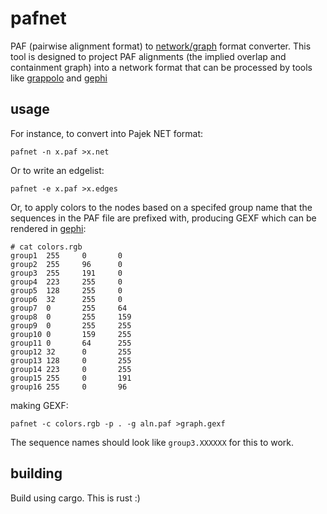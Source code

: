 # pafnet

PAF (pairwise alignment format) to [network/graph](https://gephi.org/users/supported-graph-formats/) format converter.
This tool is designed to project PAF alignments (the implied overlap and containment graph) into a network format that can be processed by tools like [grappolo](https://github.com/Exa-Graph/grappolo) and [gephi](https://gephi.org/)

## usage

For instance, to convert into Pajek NET format:

```
pafnet -n x.paf >x.net
```

Or to write an edgelist:

```
pafnet -e x.paf >x.edges
```

Or, to apply colors to the nodes based on a specifed group name that the sequences in the PAF file are prefixed with, producing GEXF which can be rendered in [gephi](http://gephi.org/):

```
# cat colors.rgb
group1  255     0       0
group2  255     96      0
group3  255     191     0
group4  223     255     0
group5  128     255     0
group6  32      255     0
group7  0       255     64
group8  0       255     159
group9  0       255     255
group10 0       159     255
group11 0       64      255
group12 32      0       255
group13 128     0       255
group14 223     0       255
group15 255     0       191
group16 255     0       96
```

making GEXF:

```
pafnet -c colors.rgb -p . -g aln.paf >graph.gexf
```

The sequence names should look like `group3.XXXXXX` for this to work.

## building

Build using cargo. This is rust :)
